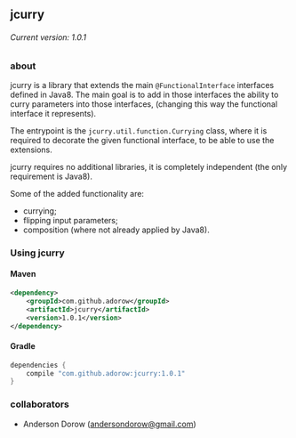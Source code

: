 jcurry
---------

###### Current version: 1.0.1

### about

jcurry is a library that extends the main `@FunctionalInterface` interfaces defined in Java8.
The main goal is to add in those interfaces the ability to curry parameters into those interfaces,
(changing this way the functional interface it represents).

The entrypoint is the `jcurry.util.function.Currying` class, where it is required to decorate the given functional interface, to be able to use the extensions.

jcurry requires no additional libraries, it is completely independent (the only requirement is Java8).

Some of the added functionality are:
- currying;
- flipping input parameters;
- composition (where not already applied by Java8).

### Using jcurry
#### Maven
```xml
<dependency>
    <groupId>com.github.adorow</groupId>
    <artifactId>jcurry</artifactId>
    <version>1.0.1</version>
</dependency>
```

#### Gradle
```groovy
dependencies {
    compile "com.github.adorow:jcurry:1.0.1"
}
```

### collaborators
- Anderson Dorow (andersondorow@gmail.com)